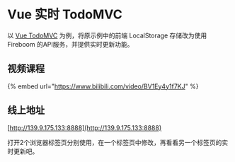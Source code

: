 # Vue 实时 TodoMVC 

以 [Vue TodoMVC](https://cn.vuejs.org/examples/#todomvc) 为例，将原示例中的前端 LocalStorage 存储改为使用 Fireboom 的API服务，并提供实时更新功能。

## 视频课程

{% embed url="https://www.bilibili.com/video/BV1Ey4y1f7KJ" %}

## 线上地址

[http://139.9.175.133:8888](http://139.9.175.133:8888)

打开2个浏览器标签页分别使用，在一个标签页中修改，再看看另一个标签页的实时更新吧。
